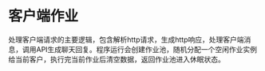 # 客户端作业
处理客户端请求的主要逻辑，包含解析http请求，生成http响应，处理客户端消息，调用API生成聊天回复。程序运行会创建作业池，随机分配一个空闲作业实例给当前客户，执行完当前作业后清空数据，返回作业池进入休眠状态。
